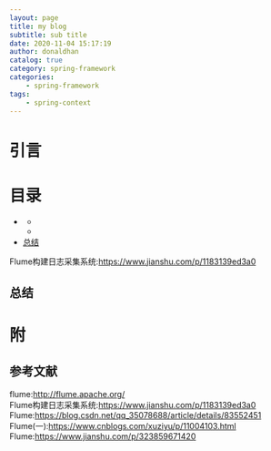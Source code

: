 ```yaml
---
layout: page
title: my blog
subtitle: sub title
date: 2020-11-04 15:17:19
author: donaldhan
catalog: true
category: spring-framework
categories:
    - spring-framework
tags:
    - spring-context
---
```


# 引言



# 目录
* [](#)
    * [](#)
    * [](#)
* [总结](#总结)

<!-- TODO  -->
Flume构建日志采集系统:<https://www.jianshu.com/p/1183139ed3a0> 

###



###


## 总结


# 附

## 参考文献
flume:<http://flume.apache.org/>  
Flume构建日志采集系统:<https://www.jianshu.com/p/1183139ed3a0> 
Flume:<https://blog.csdn.net/qq_35078688/article/details/83552451>   
Flume(一):<https://www.cnblogs.com/xuziyu/p/11004103.html>  
Flume:<https://www.jianshu.com/p/323859671420>  